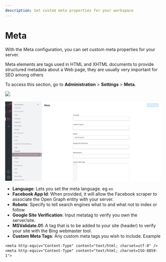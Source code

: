 ```yaml
---
description: Set custom meta properties for your workspace
---
```


# Meta

With the Meta configuration, you can set custom meta properties for your server.

Meta elements are tags used in HTML and XHTML documents to provide structured metadata about a Web page, they are usually very important for SEO among others

To access this section, go to **Administration** > **Settings** > **Meta**.

![](<../../../.gitbook/assets/2021-11-20\_23-29-48 (1) (1) (1) (4).png>)

![](<../../../.gitbook/assets/image (695) (1) (1).png>)

* **Language**: Lets you set the meta language. eg `en`
* **Facebook App Id**: When provided, it will allow the Facebook scraper to associate the Open Graph entity with your server.
* **Robots**: Specify to tell search engines what to and what not to index or follow
* **Google Site Verification**: Input metatag to verify you own the server/site.
* **MSValidate.01**: A tag that is to be added to your site (header) to verify your site with the Bing webmaster tool.
* **Custom Meta Tags**: Any custom meta tags you wish to include. Example

```
<meta http-equiv="Content-Type" content="text/html; charset=utf-8" />
<meta http-equiv="Content-Type" content="text/html; charset=ISO-8859-1">
```
